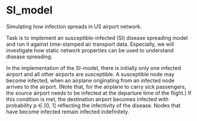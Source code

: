 # SI_model
Simulating how infection spreads in US airport network. 

Task is to implement an susceptible-infected (SI) disease spreading
model and run it against time-stamped air transport data. Especially, we will investigate how
static network properties can be used to understand disease spreading.

In the implementation of the SI-model, there is initially only one infected airport and all other
airports are susceptible. A susceptible node may become infected, when an airplane originating
from an infected node arrives to the airport. (Note that, for the airplane to carry sick passengers,
the source airport needs to be infected at the departure time of the flight.) If this condition is
met, the destination airport becomes infected with probability p ∈ [0, 1] reflecting the infectivity
of the disease. Nodes that have become infected remain infected indefinitely.
